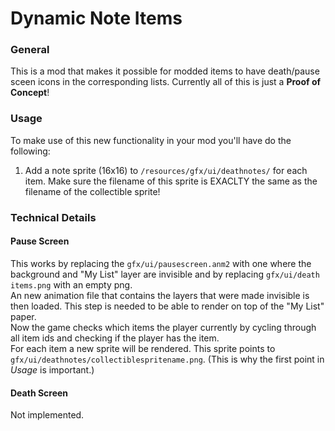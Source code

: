 # Dynamic Note Items
### General
This is a mod that makes it possible for modded items to have death/pause sceen icons in the corresponding lists.
Currently all of this is just a **Proof of Concept**!

### Usage
To make use of this new functionality in your mod you'll have do the following:

1. Add a note sprite (16x16) to `/resources/gfx/ui/deathnotes/` for each item. Make sure the filename of this sprite is EXACLTY the same as the filename of the collectible sprite!

### Technical Details
#### Pause Screen
This works by replacing the `gfx/ui/pausescreen.anm2` with one where the background and "My List" layer are invisible and by replacing `gfx/ui/death items.png` with an empty png.   
An new animation file that contains the layers that were made invisible is then loaded. This step is needed to be able to render on top of the "My List" paper.    
Now the game checks which items the player currently by cycling through all item ids and checking if the player has the item.  
For each item a new sprite will be rendered. This sprite points to `gfx/ui/deathnotes/collectiblespritename.png`. (This is why the first point in _Usage_ is important.)
#### Death Screen
Not implemented.
